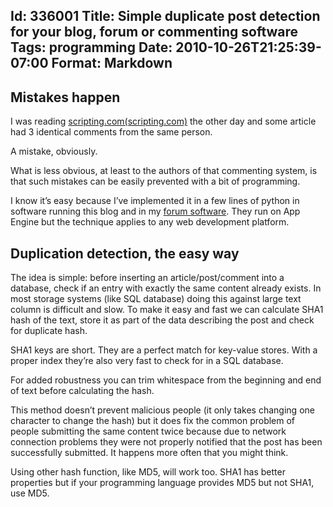 Id: 336001
Title: Simple duplicate post detection for your blog, forum or commenting software
Tags: programming
Date: 2010-10-26T21:25:39-07:00
Format: Markdown
--------------
Mistakes happen
---------------

I was reading [scripting.com(scripting.com)](http://scripting.com) the
other day and some article had 3 identical comments from the same
person.

A mistake, obviously.

What is less obvious, at least to the authors of that commenting system,
is that such mistakes can be easily prevented with a bit of programming.

I know it’s easy because I’ve implemented it in a few lines of python in
software running this blog and in my [forum
software](/software/fofou/index.html). They
run on App Engine but the technique applies to any web development
platform.

Duplication detection, the easy way
-----------------------------------

The idea is simple: before inserting an article/post/comment into a
database, check if an entry with exactly the same content already
exists. In most storage systems (like SQL database) doing this against
large text column is difficult and slow. To make it easy and fast we can
calculate SHA1 hash of the text, store it as part of the data describing
the post and check for duplicate hash.

SHA1 keys are short. They are a perfect match for key-value stores. With
a proper index they’re also very fast to check for in a SQL database.

For added robustness you can trim whitespace from the beginning and end
of text before calculating the hash.

This method doesn’t prevent malicious people (it only takes changing one
character to change the hash) but it does fix the common problem of
people submitting the same content twice because due to network
connection problems they were not properly notified that the post has
been successfully submitted. It happens more often that you might think.

Using other hash function, like MD5, will work too. SHA1 has better
properties but if your programming language provides MD5 but not SHA1,
use MD5.
